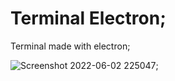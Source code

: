 # Terminal Electron;

Terminal made with electron;

![Screenshot 2022-06-02 225047](https://user-images.githubusercontent.com/74311184/171700011-bd99ad51-48b3-46ea-82a2-6ee8211f2c4c.png);
